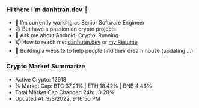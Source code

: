 ### Hi there I'm danhtran.dev 👋

- 🔭 I’m currently working as Senior Software Engineer
- 😄 But have a passion on crypto projects
- 💬 Ask me about Android, Crypto, Running 
- 📫 How to reach me: <a href="https://danhtran.dev" target="_blank">danhtran.dev</a> or <a href="Developer-Resume.pdf" target="_blank">my Resume</a>
- 🌱 Building a website to help people find their dream house (updating ...)

### Crypto Market Summarize
- Active Crypto: 12918
- % Market Cap: BTC 37.21% | ETH 18.42% | BNB 4.46%
- Total Market Cap Changed 24h: -0.28%
- Updated At: 9/3/2022, 9:16:50 PM
